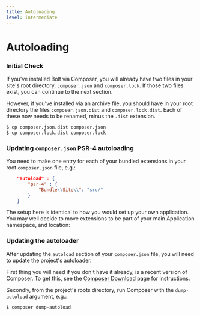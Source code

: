 ```yaml
---
title: Autoloading
level: intermediate
---
```

Autoloading
===========

### Initial Check

If you've installed Bolt via Composer, you will already have two files in your
site's root directory, `composer.json` and `composer.lock`. If those two files
exist, you can continue to the next section.

However, if you've installed via an archive file, you should have in your root
directory the files `composer.json.dist` and `composer.lock.dist`. Each of
these now needs to be renamed, minus the `.dist` extension.

```bash
$ cp composer.json.dist composer.json
$ cp composer.lock.dist composer.lock
```


### Updating `composer.json` PSR-4 autoloading

You need to make one entry for each of your bundled extensions in your root
`composer.json` file, e.g.:

```json
    "autoload" : {
        "psr-4" : {
            "Bundle\\Site\\": "src/"
        }
    }
```

The setup here is identical to how you would set up your own application. You
may well decide to move extensions to be part of your main Application
namespace, and location:


### Updating the autoloader

After updating the `autoload` section of your `composer.json` file, you will
need to update the project's autoloader.

First thing you will need if you don't have it already, is a recent version of
Composer. To get this, see the [Composer Download][composer] page for
instructions.

Secondly, from the project's roots directory, run Composer with the
`dump-autoload` argument, e.g.:


```bash
$ composer dump-autoload
```

[composer]: https://getcomposer.org/download/
